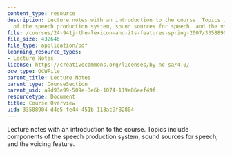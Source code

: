 ```yaml
---
content_type: resource
description: Lecture notes with an introduction to the course. Topics include components
  of the speech production system, sound sources for speech, and the voicing feature.
file: /courses/24-941j-the-lexicon-and-its-features-spring-2007/33588904d4e5fe44451b113ac9f82804_lec1ks_intro.pdf
file_size: 432646
file_type: application/pdf
learning_resource_types:
- Lecture Notes
license: https://creativecommons.org/licenses/by-nc-sa/4.0/
ocw_type: OCWFile
parent_title: Lecture Notes
parent_type: CourseSection
parent_uid: a9d93e99-509e-3e6b-1074-119e86eef49f
resourcetype: Document
title: Course Overview
uid: 33588904-d4e5-fe44-451b-113ac9f82804
---
```

Lecture notes with an introduction to the course. Topics include components of the speech production system, sound sources for speech, and the voicing feature.